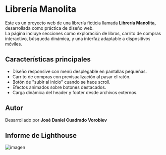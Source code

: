 # Librería Manolita

Este es un proyecto web de una librería ficticia llamada **Librería Manolita**, desarrollada como práctica de diseño web.  
La página incluye secciones como exploración de libros, carrito de compras interactivo, búsqueda dinámica, y una interfaz adaptable a dispositivos móviles.

## Características principales

- Diseño responsive con menú desplegable en pantallas pequeñas.
- Carrito de compras con previsualización al pasar el ratón.
- Botón de "subir al inicio" cuando se hace scroll.
- Efectos animados sobre botones destacados.
- Carga dinámica del header y footer desde archivos externos.

## Autor

Desarrollado por **José Daniel Cuadrado Vorobiev**


 ## Informe de Lighthouse
 
![imagen](https://github.com/user-attachments/assets/cfca1b0e-4f85-4263-b76f-0ccb291503e7)
